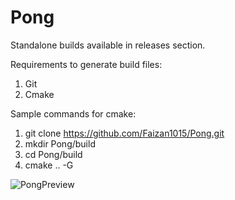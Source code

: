# Pong

Standalone builds available in releases section.

Requirements to generate build files:
1) Git
2) Cmake

Sample commands for cmake:

1. git clone https://github.com/Faizan1015/Pong.git
2. mkdir Pong/build
3. cd Pong/build
4. cmake .. -G <Generator>





![PongPreview](https://github.com/user-attachments/assets/7f6908c6-7f48-4e60-a5b3-57b3f3a9a4d6)
